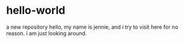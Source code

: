 # hello-world
a new repository
hello, my name is jennie, and i try to visit here for no reason. i am just looking around.
